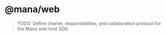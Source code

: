# @mana/web

> TODO: Define charter, responsibilities, and collaboration protocol for the Mana web host SDK.
